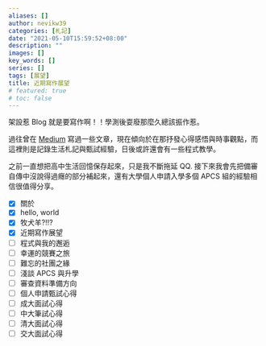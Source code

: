```yaml
---
aliases: []
author: nevikw39
categories: [札記]
date: "2021-05-10T15:59:52+08:00"
description: ""
images: []
key_words: []
series: []
tags: [展望]
title: 近期寫作展望
# featured: true
# toc: false
---
```


架設惹 Blog 就是要寫作啊！！學測後耍廢那麼久總該振作惹。

過往曾在 [Medium](https://nevikw39.medium.com/) 寫過一些文章，現在傾向於在那抒發心得感悟與時事觀點，而這裡則是記錄生活札記與甄試經驗，日後或許還會有一些程式教學。

之前一直想把高中生活回憶保存起來，只是我不斷拖延 QQ. 接下來我會先把備審自傳中沒說得過癮的部分補起來，還有大學個人申請入學多個 APCS 組的經驗相信很值得分享。

- [x] 關於
- [x] hello, world
- [x] 牧犬羊⁈⁉
- [x] 近期寫作展望
- [ ] 程式與我的邂逅
- [ ] 幸運的競賽之旅
- [ ] 難忘的社團之緣
- [ ] 淺談 APCS 與升學
- [ ] 審查資料準備方向
- [ ] 個人申請甄試心得
- [ ] 成大面試心得
- [ ] 中大筆試心得
- [ ] 清大面試心得
- [ ] 交大面試心得
